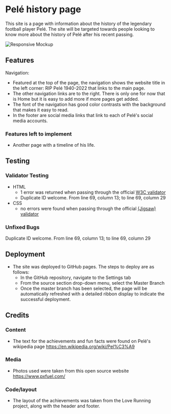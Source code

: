 # Pelé history page

This site is a page with information about the history of the legendary football player Pelé. The site will be targeted towards people looking to know more about the history of Pelé after his recent passing.

![Responsive Mockup](https://github.com/Whoelie/Project-1/blob/2c28eda9bb704729247017d0a18e75d201a09e27/assets/images/Pel%C3%A9_mockup.png)

## Features

Navigation:
  - Featured at the top of the page, the navigation shows the website title in the left corner: RIP Pelé 1940-2022 that links to the main page.
  - The other navigation links are to the right. There is only one for now that is Home but it is easy to add more if more pages get added.
  - The font of the navigation has good color contrasts with the background that makes it easy to read.
  - In the footer are social media links that link to each of Pelé's social media accounts.

### Features left to implement

- Another page with a timeline of his life.

## Testing

### Validator Testing

- HTML
  - 1 error was returned when passing through the official [W3C validator](https://validator.w3.org/nu/?doc=https%3A%2F%2Fwhoelie.github.io%2FProject-1%2Findex.html)
  - Duplicate ID welcome. From line 69, column 13; to line 69, column 29
- CSS
  - no errors were found when passing through the official [(Jigsaw) validator](https://jigsaw.w3.org/css-validator/validator?uri=https%3A%2F%2Fwhoelie.github.io%2FProject-1%2Findex.html&profile=css3svg&usermedium=all&warning=1&vextwarning=&lang=en)

### Unfixed Bugs

Duplicate ID welcome. From line 69, column 13; to line 69, column 29

## Deployment

- The site was deployed to GitHub pages. The steps to deploy are as follows: 
  - In the GitHub repository, navigate to the Settings tab 
  - From the source section drop-down menu, select the Master Branch
  - Once the master branch has been selected, the page will be automatically refreshed with a detailed ribbon display to indicate the successful deployment. 

## Credits

### Content

- The text for the achievements and fun facts were found on Pelé's wikipedia page https://en.wikipedia.org/wiki/Pel%C3%A9

### Media

- Photos used were taken from this open source website https://www.pxfuel.com/

### Code/layout

- The layout of the achievements was taken from the Love Running project, along with the header and footer.
